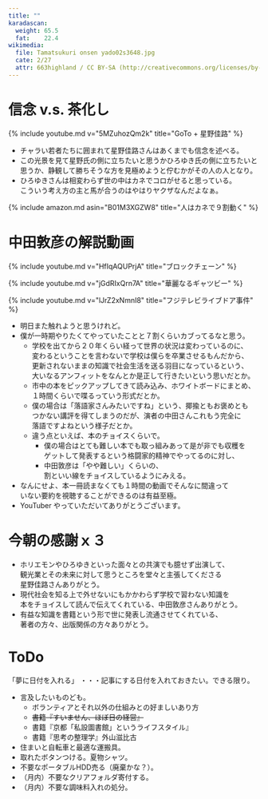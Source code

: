 ```yaml
---
title: ""
karadascan:
  weight: 65.5
  fat:    22.4
wikimedia:
  file: Tamatsukuri onsen yado02s3648.jpg
  cate: 2/27
  attr: 663highland / CC BY-SA (http://creativecommons.org/licenses/by-sa/3.0/)
---
```


# 信念 v.s. 茶化し

{% include youtube.md v="5MZuhozQm2k" title="GoTo + 星野佳路" %}

* チャラい若者たちに囲まれて星野佳路さんはあくまでも信念を述べる。
* この光景を見て星野氏の側に立ちたいと思うかひろゆき氏の側に立ちたいと  
  思うか、静観して勝ちそうな方を見極めようと佇むかがその人の人となり。
* ひろゆきさんは相変わらず世の中はカネでコロがせると思っている。  
  こういう考え方の主と馬が合うのはやはりヤクザなんだよなぁ。

{% include amazon.md asin="B01M3XGZW8" title="人はカネで９割動く" %}


# 中田敦彦の解説動画

{% include youtube.md v="HfIqAQUPrjA" title="ブロックチェーン" %}

{% include youtube.md v="jGdRIxQrn7A" title="華麗なるギャツビー" %}

{% include youtube.md v="lJrZ2xNmnI8" title="フジテレビライブドア事件" %}

<!-- include youtube.md v="FH7L0kyl2GA" title="５Ｇ" -->

* 明日また触れようと思うけれど。
* 僕が一時期やりたくてやっていたことと７割くらいカブってるなと思う。
  * 学校を出てから２０年くらい経って世界の状況は変わっているのに、  
    変わるということを言わないで学校は僕らを卒業させるもんだから、  
	更新されないままの知識で社会生活を送る羽目になっているという、  
	大いなるアンフィットをなんとか是正して行きたいという思いだとか。
  * 市中の本をピックアップしてきて読み込み、ホワイトボードにまとめ、  
    １時間くらいで喋るっていう形式だとか。
  * 僕の場合は「落語家さんみたいですね」という、揶揄ともお褒めとも  
    つかない講評を得てしまうのだが、演者の中田さんこれもう完全に  
	落語ですよねという様子だとか。
  * 違う点といえば、本のチョイスくらいで。  
    * 僕の場合はとても難しい本でも取っ組みあって是が非でも収穫を  
	  ゲットして発表するという格闘家的精神でやってるのに対し、  
	* 中田敦彦は「やや難しい」くらいの、  
	  割といい線をチョイスしているようにみえる。
* なんにせよ、本一冊読まなくても１時間の動画でそんなに間違って  
  いない要約を視聴することができるのは有益至極。
* YouTuber やっていただいてありがとうございます。


# 今朝の感謝ｘ３

* ホリエモンやひろゆきといった面々との共演でも臆せず出演して、  
  観光業とその未来に対して思うところを堂々と主張してくださる  
  星野佳路さんありがとう。
* 現代社会を知る上で外せないにもかかわらず学校で習わない知識を  
  本をチョイスして読んで伝えてくれている、中田敦彦さんありがとう。
* 有益な知識を書籍という形で世に発表し流通させてくれている、  
  著者の方々、出版関係の方々ありがとう。



# ToDo

「夢に日付を入れる」
・・・記事にする日付を入れておきたい。できる限り。


* 言及したいものども。
  * ボランティアとそれ以外の仕組みとの好ましいあり方
  * ~~書籍『すいません、ほぼ日の経営』~~
  * 書籍『京都「私設圖書館」というライフスタイル』
  * 書籍『思考の整理学』外山滋比古
* 住まいと自転車と最適な運搬具。
* 取れたボタンつける。夏物シャツ。
* 不要なポータブルHDD売る（廃棄かな？）。
* （月内）不要なクリアフォルダ寄付する。
* （月内）不要な調味料入れの処分。

